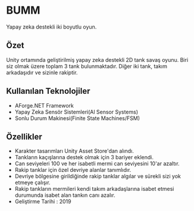 # BUMM
 Yapay zeka destekli iki boyutlu oyun.
 
## Özet
Unity ortamında geliştirilmiş yapay zeka destekli 2D tank savaş oyunu. Biri siz olmak üzere toplam 3 tank bulunmaktadır. Diğer iki tank, takım arkadaşıdır ve sizinle rakiptir.

## Kullanılan Teknolojiler
 * AForge.NET Framework
 * Yapay Zeka Sensör Sistemleri(Al Sensor Systems)
 * Sonlu Durum Makinesi(Finite State Machines/FSM)
 
## Özellikler
 * Karakter tasarımları Unity Asset Store'dan alındı.
 * Tankların kaçışlarına destek olmak için 3 bariyer eklendi.
 * Can seviyeleri 100 ve her isabetli mermi can seviyesini 10'ar azaltır.
 * Rakip tanklar için özel devriye alanlar tanımlıdır.
 * Devriye bölgesine girildiğinde rakip tanklar algılar ve sürekli sizi yok etmeye çalışır.
 * Rakip tankların mermileri kendi takım arkadaşlarına isabet etmesi durumunda isabet alan tankın canı azalır. 
 * Geliştirme Tarihi : 2019


 
 

 
